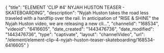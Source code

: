 {
    "title": "ELEMENT 'CLIP #4' NYJAH HUSTON TEASER - SKATEBOARDING",
    "description": "Nyjah Huston takes the road less traveled with a hardflip over the rail. In anticipation of \"RISE & SHINE\" the Nyjah Huston video, we are releasing a new cli...",
    "channelid": "168534",
    "videoid": "6416605",
    "date_created": "1443476736",
    "date_modified": "1443476736",
    "type": "captivate",
    "layout": "channelVideo",
    "url": "\/element\/element-clip-4-nyjah-huston-teaser-skateboarding\/168534-6416605"
}